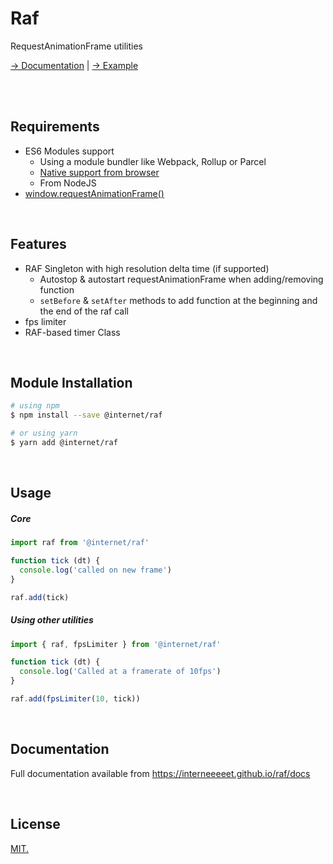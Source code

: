 # Raf
RequestAnimationFrame utilities

[→ Documentation](https://interneeeeet.github.io/raf/docs) |
[→ Example](https://interneeeeet.github.io/raf)

<br><br>

## Requirements
- ES6 Modules support
  - Using a module bundler like Webpack, Rollup or Parcel
  - [Native support from browser](https://caniuse.com/#feat=es6-module)
  - From NodeJS
- [window.requestAnimationFrame()](https://developer.mozilla.org/fr/docs/Web/API/Window/requestAnimationFrame)

<br>

## Features
- RAF Singleton with high resolution delta time (if supported)
  - Autostop & autostart requestAnimationFrame when adding/removing function
  - `setBefore` & `setAfter` methods to add function at the beginning and the end of the raf call
- fps limiter
- RAF-based timer Class

<br>

## Module Installation

```sh
# using npm
$ npm install --save @internet/raf

# or using yarn
$ yarn add @internet/raf
```

<br>

## Usage

##### Core
```js
import raf from '@internet/raf'

function tick (dt) {
  console.log('called on new frame')
}

raf.add(tick)
```

##### Using other utilities
```js
import { raf, fpsLimiter } from '@internet/raf'

function tick (dt) {
  console.log('Called at a framerate of 10fps')
}

raf.add(fpsLimiter(10, tick))
```

<br>

## Documentation
Full documentation available from https://interneeeeet.github.io/raf/docs

<br>

## License
[MIT.](LICENSE)